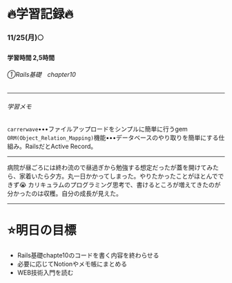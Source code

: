 # 🔥学習記録🔥
### 11/25(月)🌕
#### 学習時間 2,5時間
###### ①Rails基礎　chapter10

***
###### 学習メモ
`carrerwave`•••ファイルアップロードをシンプルに簡単に行うgem
`ORM(Object_Relation_Mapping)`機能•••データベースのやり取りを簡単にする仕組み。RailsだとActive Record。

***
病院が昼ごろには終わ流ので昼過ぎから勉強する想定だったが蓋を開けてみたら、家着いたら夕方。丸一日かかってしまった。やりたかったことがほとんでできず😭
カリキュラムのプログラミング思考で、書けるところが増えてきたのが分かったのは収穫。自分の成長が見えた。

***
# ⭐️明日の目標
- Rails基礎chapte10のコードを書く内容を終わらせる
- 必要に応じてNotionやメモ帳にまとめる
- WEB技術入門を読む
